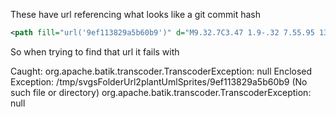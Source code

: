 These have url referencing what looks like a git commit hash

```svg
<path fill="url('9ef113829a5b60b9')" d="M9.32.7C3.47 1.9-.32 7.55.95 13.2c1.26 5.66 7.02 9.27 12.87 8.1 5.84-1.19 9.63-6.84 8.36-12.5C21 3.14 15.24-.55 9.32.7" transform="translate(127.1)"/>
```

So when trying to find that url it fails with

Caught: org.apache.batik.transcoder.TranscoderException: null
Enclosed Exception:
/tmp/svgsFolderUrl2plantUmlSprites/9ef113829a5b60b9 (No such file or directory)
org.apache.batik.transcoder.TranscoderException: null
